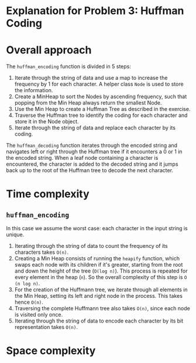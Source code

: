 # Explanation for Problem 3: Huffman Coding

# Overall approach
The `huffman_encoding` function is divided in 5 steps:
1. Iterate through the string of data and use a map to increase the frequency by 1
   for each character. A helper class `Node` is used to store the information.
2. Create a MinHeap to sort the Nodes by ascending frequency, such that popping from
   the Min Heap always return the smallest Node. 
3. Use the Min Heap to create a Huffman Tree as described in the exercise.
4. Traverse the Huffman tree to identify the coding for each character and store it
   in the Node object.
5. Iterate through the string of data and replace each character by its coding.

The `huffman_decoding` function iterates through the encoded string and navigates left
or right through the Huffman tree if it encounters a 0 or 1 in the encoded string. When
a leaf node containing a character is encountered, the character is added to the decoded
string and it jumps back up to the root of the Huffman tree to decode the next character.

# Time complexity
## `huffman_encoding`
In this case we assume the worst case: each character in the input string is unique.
1. Iterating through the string of data to count the frequency of its characters takes `O(n)`.
2. Creating a Min Heap consists of running the `heapify` function, which swaps each node with 
   its children if it's greater, starting from the root and down the height of the tree
   (`O(log n)`). This process is repeated for every element in the heap (`n`). So the overall
   complexity of this step is `O (n log n)`.
3. For the creation of the Huffmann tree, we iterate through all elements in the Min Heap,
   setting its left and right node in the process. This takes hence `O(n)`.
4. Traversing the complete Huffmann tree also takes `O(n)`, since each node is visited only once.
5. Iterating through the string of data to encode each character by its bit representation
   takes `O(n)`. 

# Space complexity
